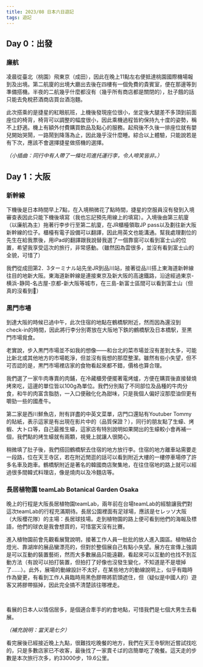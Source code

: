```yaml
---
title: 2023/08 日本六日遊記
tags: 遊記
---
```


<!--more-->

## Day 0：出發

### 廉航
凌晨從臺北（桃園）飛東京（成田），因此在晚上11點左右便抵達桃園國際機場報到及出境。第二航廈的出境大廳出去後在四樓有一個免費的貴賓室，便在那邊等到準備搭機。半夜的二航幾乎什麼都沒有（幾乎所有商店都是關閉的），肚子餓的話只能去免稅菸酒商店買台酒泡麵。

此次搭乘的是捷星的紅眼航班，上機後發現座位很小，坐定後大腿差不多頂到前面座位的椅背，椅背可以調整的幅度很小，因此乘機過程皆約保持九十度的姿勢，稱不上舒適。機上有額外付費購買飲品及點心的服務。起飛後不久後一排座位就有嬰兒開始哭鬧，一路鬧到降落為止，因此幾乎沒什麼睡。綜合以上體驗，只能說若是有下次，應該不會選擇捷星做搭機的選擇。

[](https://github.com/jingzhong1011/jingzhong1011.github.io/raw/master/_posts/_posts_imgs/IMG7548.jepg)

*（小插曲：同行中有人帶了一條吐司進托運行李，令人啼笑皆非。）*

[](https://github.com/jingzhong1011/jingzhong1011.github.io/raw/master/_posts/_posts_imgs/IMG7559.jepg)

## Day 1：大阪

### 新幹線
下機後是日本時間早上7點，在入境稍微花了點時間，捷星的空服員沒有發到入境審查表因此只能下機後填寫（我也忘記預先用線上的填寫）。入境後由第三航廈（以廉航為主）拖著行李步行至第二航廈，在JR櫃檯領取JP pass以及劃往新大阪新幹線的位子。櫃檯有電子設備可以翻譯，因此用英文也能溝通。幫我處理劃位的先生在給我票後，用iPad的翻譯跟我說替我選了一個靠窗可以看到富士山的位置，希望我享受這次的旅行，非常感動。（雖然因為雲很多，並沒有看到富士山的全貌，可惜了） 

[](https://github.com/jingzhong1011/jingzhong1011.github.io/raw/master/_posts/_posts_imgs/IMG7584.jepg)

我們從成田第2．3ターミナル站先坐JR到品川站，接著從品川搭上東海道新幹線往目的地新大阪。東海道新幹線是連接東京及新大阪的高速鐵路，沿途經過東京-横浜-静岡-名古屋-京都-新大阪等城市，在三島-新富士區間可以看到富士山（但真的沒看到:smiling_face_with_tear:）


### 黒門市場
到達大阪的時候已過中午，此次住宿的地點在鶴橋駅附近，然而因為還沒到check-in的時間，因此將行李分別寄放在大阪地下鉄的鶴橋駅及日本橋駅，至黒門市場覓食。  

老實說，步入黒門市場並不如我的想像——和台北的菜市場並沒有差到太多，可能比新北或其他地方的市場乾淨，但並沒有我想的那麼整潔。雖然有些小失望，但不可否認的是，黒門市場裡店家的食物看起來都不錯，價格也算合理。

我們選了一家牛肉專賣的肉鋪，在冷藏櫃旁便擺著電烤爐，方便在購買後直接替燒烤來吃，這邊的單位皆以100g為單位。我們分別點了不同部位及品種的牛肉分食，和牛的肉富含脂肪，一入口便融化化為甜味，只是我個人偏好沒那麼油但更有嚼勁一些的國產牛。

第二家是西川鮮魚店，附有詳盡的中英文菜單，店門口還貼有Youtuber Tommy的貼紙，表示這家是有出現在影片中的（品質保證？），同行的朋友點了生蠔、烤蝦、大トロ等，自己最推生蠔，這家店有特別說明如果開出的生蠔較小會再補一個，我們點的烤生蠔就有兩顆，視覺上就讓人很開心。

[](https://github.com/jingzhong1011/jingzhong1011.github.io/raw/master/_posts/_posts_imgs/IMG7610.jepg)

稍微填了肚子後，我們搭回鶴橋駅去住宿的地方放行李。住宿的地方離車站需要走一段路，位在天王寺区，若在附近閒逛的話可以看到附近大樓的一樓停車場停了許多名車及跑車。鶴橋駅附近是著名的韓國商店聚集地，在往住宿地的路上就可以經過很多間韓式料理店，像是燒肉以及冷麵店等。  

[](https://github.com/jingzhong1011/jingzhong1011.github.io/raw/master/_posts/_posts_imgs/IMG7613.jepg)

### 長居植物園 teamLab Botanical Garden Osaka
晚上的行程是大阪長居植物園teamLab，兩年前在台場teamLab的經驗讓我們對這次teamLab的行程充滿期待。長居公園裡面有足球場，應該是セレッソ大阪（大阪櫻花隊）的主場：長居球技場。走到植物園的路上便可看到他們的海報及標語，他們的球衣是我會想買的，可惜當天沒有比賽。  

[](https://github.com/jingzhong1011/jingzhong1011.github.io/raw/master/_posts/_posts_imgs/IMG7616.jepg)

進入植物園前會先觀看展覽說明，接著工作人員一批批的放人進入園區。植物結合燈光、靠湖岸的展品蠻漂亮的，但對於整個展自己有點小失望。展方在宣傳上強調是可以互動的裝置藝術，然而大多數展品只能遠觀，看起來可以互動的也找不到互動方法（有說可以拍打裝置，但拍打了好像也沒發生變化，不知道是不是壞掉了……）。此外，展場的動線設計不太好，在某些地方的動線說明上，似乎有臨時作為變更，有看到工作人員臨時用黑色膠帶將箭頭遮住，但（疑似是中國人的）遊客又將膠帶摳掉，因此完全搞不清楚該往哪裡走。  

[](https://github.com/jingzhong1011/jingzhong1011.github.io/raw/master/_posts/_posts_imgs/IMG7622.jepg)  
[](https://github.com/jingzhong1011/jingzhong1011.github.io/raw/master/_posts/_posts_imgs/IMG7625.jepg)

看展的日本人以情侶居多，是個適合牽手的約會地點，可惜我們是七個大男生去看展。 

*（補充說明：當天是七夕）*

看完展後已經接近晚上九點，很難找吃晚餐的地方，我們在天王寺駅附近嘗試找吃的，只是多數店家已不收客，最後找了一家賣そば的店簡單吃了晚餐。這天走的步數是本次旅行次多，約33000步，19.6公里。

[](https://github.com/jingzhong1011/jingzhong1011.github.io/raw/master/_posts/_posts_imgs/IMG7632.jepg)
